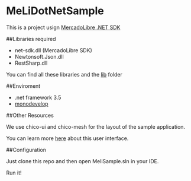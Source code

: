 MeLiDotNetSample
================

This is a project usign [MercadoLibre .NET SDK](http://developers.mercadolibre.com/net-sdk/)


##Libraries required

* net-sdk.dll (MercadoLibre SDK)
* Newtonsoft.Json.dll
* RestSharp.dll

You can find all these libraries and the [lib](/aleml86/MeLiDotNetSample/tree/master/MeliSample/lib) folder

##Enviroment

* .net framework 3.5
* [monodevelop](http://monodevelop.com/)

##Other Resources

We use chico-ui and chico-mesh for the layout of the sample application. 

You can learn more [here](http://chico-ui.com.ar/) about this user interface.    

##Configuration

Just clone this repo and then open MeliSample.sln in your IDE.

Run it! 